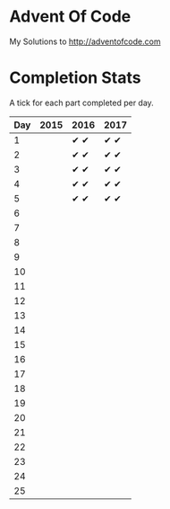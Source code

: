 ﻿# Advent Of Code
My Solutions to http://adventofcode.com

# Completion Stats

A tick for each part completed per day.

| Day | 2015 | 2016 | 2017 |
|-----|------|------|------|
| 1   |      | ✔ ✔ | ✔ ✔ |
| 2   |      | ✔ ✔ | ✔ ✔ |
| 3   |      | ✔ ✔ | ✔ ✔ |
| 4   |      | ✔ ✔ | ✔ ✔ |
| 5   |      | ✔ ✔ | ✔ ✔ |
| 6   |      |      |      |
| 7   |      |      |      |
| 8   |      |      |      |
| 9   |      |      |      |
| 10  |      |      |      |
| 11  |      |      |      |
| 12  |      |      |      |
| 13  |      |      |      |
| 14  |      |      |      |
| 15  |      |      |      |
| 16  |      |      |      |
| 17  |      |      |      |
| 18  |      |      |      |
| 19  |      |      |      |
| 20  |      |      |      |
| 21  |      |      |      |
| 22  |      |      |      |
| 23  |      |      |      |
| 24  |      |      |      |
| 25  |      |      |      |
